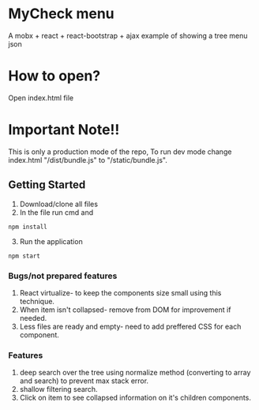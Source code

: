 # MyCheck menu

A mobx + react + react-bootstrap + ajax example of showing a tree menu json

# How to open?
Open index.html file 

# Important Note!!
This is only a production mode of the repo,
To run dev mode  change index.html "/dist/bundle.js" to "/static/bundle.js".

## Getting Started

1. Download/clone all files
2. In the file run cmd and 
```
npm install
```
3. Run the application
```
npm start
```

### Bugs/not prepared features
1. React virtualize- to keep the components size small using this technique.
2. When item isn't collapsed- remove from DOM for improvement if needed.
3. Less files are ready and empty- need to add preffered CSS for each component.



### Features
1. deep search over the tree using normalize method (converting to array and search) to prevent max stack error.
2. shallow filtering search.
3. Click on item to see collapsed information on it's children components.


